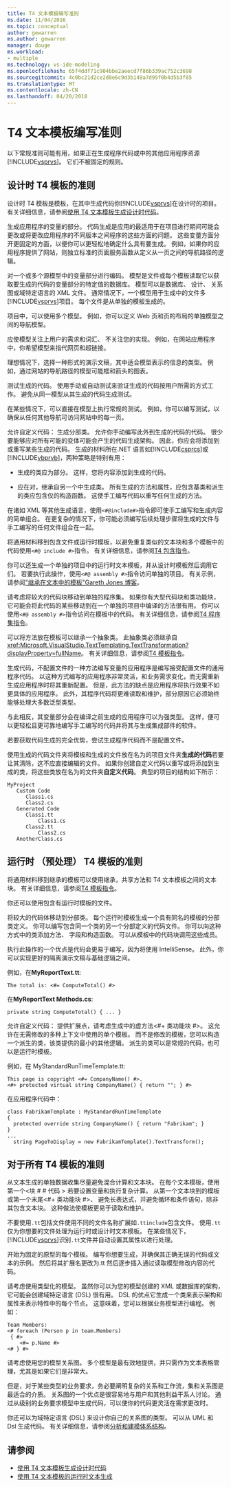 ```yaml
---
title: T4 文本模板编写准则
ms.date: 11/04/2016
ms.topic: conceptual
author: gewarren
ms.author: gewarren
manager: douge
ms.workload:
- multiple
ms.technology: vs-ide-modeling
ms.openlocfilehash: 65f4ddf71c904bbe2aeecd7f86b339ac752c3698
ms.sourcegitcommit: 4c0bc21d2ce2d8e6c9d3b149a7d95f0b4d5b3f85
ms.translationtype: MT
ms.contentlocale: zh-CN
ms.lasthandoff: 04/20/2018
---
```

# <a name="guidelines-for-writing-t4-text-templates"></a>T4 文本模板编写准则
以下常规准则可能有用，如果正在生成程序代码或中的其他应用程序资源[!INCLUDE[vsprvs](../code-quality/includes/vsprvs_md.md)]。 它们不被固定的规则。

## <a name="guidelines-for-design-time-t4-templates"></a>设计时 T4 模板的准则
 设计时 T4 模板是模板，在其中生成代码你[!INCLUDE[vsprvs](../code-quality/includes/vsprvs_md.md)]在设计时的项目。 有关详细信息，请参阅[使用 T4 文本模板生成设计时代码](../modeling/design-time-code-generation-by-using-t4-text-templates.md)。

 生成应用程序的变量的部分。
代码生成是应用的最适用于在项目进行期间可能会更改或将更改应用程序的不同版本之间程序的这些方面的问题。 这些变量方面分开更固定的方面，以便你可以更轻松地确定什么具有要生成。 例如，如果你的应用程序提供了网站，则独立标准的页面服务函数从定义从一页之间的导航路径的逻辑。

 对一个或多个源模型中的变量部分进行编码。
模型是文件或每个模板读取它以获取要生成的代码的变量部分的特定值的数据库。 模型可以是数据库、 设计、 关系图或域特定语言的 XML 文件。 通常情况下，一个模型用于生成中的文件多[!INCLUDE[vsprvs](../code-quality/includes/vsprvs_md.md)]项目。 每个文件是从单独的模板生成的。

 项目中，可以使用多个模型。 例如，你可以定义 Web 页和页的布局的单独模型之间的导航模型。

 应使模型关注上用户的需求和词汇、 不关注您的实现。
例如，在网站应用程序中，你希望模型来指代网页和超链接。

 理想情况下，选择一种形式的演示文稿，其中适合模型表示的信息的类型。 例如，通过网站的导航路径的模型可能框和箭头的图表。

 测试生成的代码。
使用手动或自动测试来验证生成的代码按用户所需的方式工作。 避免从同一模型从其生成的代码生成测试。

 在某些情况下，可以直接在模型上执行常规的测试。 例如，你可以编写测试，以确保从任何其他导航可访问网站中的每一页。

 允许自定义代码： 生成分部类。
允许你手动编写此外到生成的代码的代码。 很少要能够应对所有可能的变体可能会产生的代码生成架构。 因此，你应会将添加到或重写某些生成的代码。 生成的材料所在.NET 语言如[!INCLUDE[csprcs](../data-tools/includes/csprcs_md.md)]或[!INCLUDE[vbprvb](../code-quality/includes/vbprvb_md.md)]，两种策略是特别有用：

-   生成的类应为部分。 这样，您将内容添加到生成的代码。

-   应在对，继承自另一个中生成类。 所有生成的方法和属性，应包含基类和派生的类应包含仅的构造函数。 这使手工编写代码以重写任何生成的方法。

 在诸如 XML 等其他生成语言，使用`<#@include#>`指令即可使手工编写和生成内容的简单组合。 在更复杂的情况下，你可能必须编写后续处理步骤将生成的文件与手工编写的任何文件组合在一起。

 将通用材料移到包含文件或运行时模板，以避免重复类似的文本块和多个模板中的代码使用`<#@ include #>`指令。 有关详细信息，请参阅[T4 包含指令](../modeling/t4-include-directive.md)。

 你可以还生成一个单独的项目中的运行时文本模板，并从设计时模板然后调用它们。 若要执行此操作，使用`<#@ assembly #>`指令访问单独的项目。 有关示例，请参阅["继承在文本中的模板"Gareth Jones 博客](http://go.microsoft.com/fwlink/?LinkId=208373)。

 请考虑将较大的代码块移动到单独的程序集。
 如果你有大型代码块和类功能块，它可能会将此代码的某些移动到在一个单独的项目中编译的方法很有用。 你可以使用`<#@ assembly #>`指令访问在模板中的代码。 有关详细信息，请参阅[T4 程序集指令](../modeling/t4-assembly-directive.md)。

 可以将方法放在模板可以继承一个抽象类。 此抽象类必须继承自<xref:Microsoft.VisualStudio.TextTemplating.TextTransformation?displayProperty=fullName>。 有关详细信息，请参阅[T4 模板指令](../modeling/t4-template-directive.md)。

 生成代码，不配置文件的一种方法编写变量的应用程序是编写接受配置文件的通用程序代码。 以这种方式编写的应用程序非常灵活，和业务需求变化，而无需重新生成应用程序时将其重新配置。 但是，此方法的缺点是应用程序将执行效果不如更具体的应用程序。 此外，其程序代码将更难读取和维护，部分原因它必须始终能够处理大多数泛型类型。

 与此相反，其变量部分会在编译之前生成的应用程序可以为强类型。 这样，便可以更轻松且更可靠地编写手工编写的代码并将其与生成集成部件的软件。

 若要获取代码生成的完全优势，尝试生成程序代码而不是配置文件。

 使用生成的代码文件夹将模板和生成的文件放在名为的项目文件夹**生成的代码**若要让其清除，这不应直接编辑的文件。 如果你创建自定义代码以重写或将添加到生成的类，将这些类放在名为的文件夹**自定义代码**。 典型的项目的结构如下所示：

```
MyProject
   Custom Code
      Class1.cs
      Class2.cs
   Generated Code
      Class1.tt
          Class1.cs
      Class2.tt
          Class2.cs
   AnotherClass.cs

```

## <a name="guidelines-for-run-time-preprocessed-t4-templates"></a>运行时 （预处理） T4 模板的准则
 将通用材料移到继承的模板可以使用继承，共享方法和 T4 文本模板之间的文本块。 有关详细信息，请参阅[T4 模板指令](../modeling/t4-template-directive.md)。

 你还可以使用包含有运行时模板的文件。

 将较大的代码体移动到分部类。
每个运行时模板生成一个具有同名的模板的分部类定义。 你可以编写包含同一个类的另一个分部定义的代码文件。 你可以向这种方式中的类添加方法、 字段和构造函数。 可以从模板中的代码块调用这些成员。

 执行此操作的一个优点是代码会更易于编写，因为将使用 IntelliSense。 此外，你可以实现更好的隔离演示文稿与基础逻辑之间。

 例如，在**MyReportText.tt**:

 `The total is: <#= ComputeTotal() #>`

 在**MyReportText Methods.cs**:

 `private string ComputeTotal() { ... }`

 允许自定义代码： 提供扩展点，请考虑生成中的虚方法\<#+ 类功能块 #>。 这允许在无需修改的多种上下文中使用的单个模板。 而不是修改的模板，您可以构造一个派生的类，该类提供的最小的其他逻辑。 派生的类可以是常规的代码，也可以是运行时模板。

 例如，在 MyStandardRunTimeTemplate.tt:

```
This page is copyright <#= CompanyName() #>.
<#+ protected virtual string CompanyName() { return ""; } #>
```

 在应用程序代码中：

```
class FabrikamTemplate : MyStandardRunTimeTemplate
{
  protected override string CompanyName() { return "Fabrikam"; }
}
...
  string PageToDisplay = new FabrikamTemplate().TextTransform();

```

## <a name="guidelines-for-all-t4-templates"></a>对于所有 T4 模板的准则
 从文本生成的单独数据收集尽量避免混合计算和文本块。 在每个文本模板，使用第一个\<块 # # 代码 > 若要设置变量和执行复杂计算。 从第一个文本块到的模板或第一个末尾\<#+ 类功能块 #>、 避免长表达式，并避免循环和条件语句，除非其包含文本块。 这种做法使模板更易于读取和维护。

 不要使用`.tt`包括文件使用不同的文件名称扩展如`.ttinclude`包含文件。 使用`.tt`仅为你想要的文件处理为运行时或设计时文本模板。 在某些情况下，[!INCLUDE[vsprvs](../code-quality/includes/vsprvs_md.md)]识别`.tt`文件并自动设置其属性以进行处理。

 开始为固定的原型的每个模板。
编写你想要生成，并确保其正确无误的代码或文本的示例。 然后将其扩展名更改为.tt 然后逐步插入通过读取模型修改内容的代码。

 请考虑使用类型化的模型。
虽然你可以为您的模型创建的 XML 或数据库的架构，它可能会创建域特定语言 (DSL) 很有用。 DSL 的优点它生成一个类来表示架构和属性来表示特性中的每个节点。 这意味着，您可以根据业务模型进行编程。 例如：

```
Team Members:
<# foreach (Person p in team.Members)
 { #>
    <#= p.Name #>
<# } #>
```

 请考虑使用您的模型关系图。
多个模型是最有效地提供，并只需作为文本表格管理，尤其是如果它们是非常大。

 但是，对于某些类型的业务要求，务必要阐明复杂的关系和工作流，集和关系图是最适合的介质。 关系图的一个优点是很容易地与用户和其他利益干系人讨论。 通过从级别的业务要求模型中生成代码，可以使你的代码更灵活在需求更改时。

 你还可以为域特定语言 (DSL) 来设计你自己的关系图的类型。 可以从 UML 和 Dsl 生成代码。 有关详细信息，请参阅[分析和建模体系结构](../modeling/analyze-and-model-your-architecture.md)。

## <a name="see-also"></a>请参阅

- [使用 T4 文本模板生成设计时代码](../modeling/design-time-code-generation-by-using-t4-text-templates.md)
- [使用 T4 文本模板的运行时文本生成](../modeling/run-time-text-generation-with-t4-text-templates.md)
